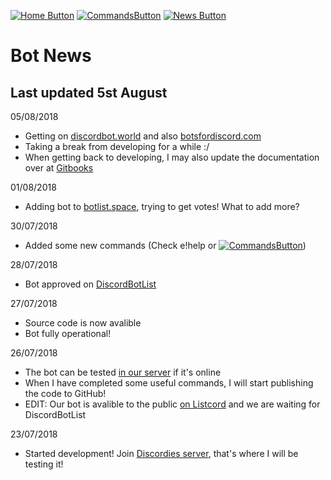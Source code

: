 [![Home Button](https://img.shields.io/badge/Page%3A-Home-green.svg)](./)
[![CommandsButton](https://img.shields.io/badge/Page%3A-Commands-green.svg)](./commands)
[![News Button](https://img.shields.io/badge/Page%3A-News-brightgreen.svg)](https://bot.hernikplays.tk/news) 
# Bot News
## Last updated 5st August

05/08/2018
- Getting on [discordbot.world](https://discordbot.world/bot/470989648747954176) and also [botsfordiscord.com](https://botsfordiscord.com/bot/470989648747954176)
- Taking a break from developing for a while :/
- When getting back to developing, I may also update the documentation over at [Gitbooks](https://discordies.gitbook.io/equippeddroid/)

01/08/2018
- Adding bot to [botlist.space](https://botlist.space/view/470989648747954176), trying to get votes! What to add more?

30/07/2018
- Added some new commands (Check e!help or [![CommandsButton](https://img.shields.io/badge/Page%3A-Commands-green.svg)](./commands))

28/07/2018
- Bot approved on [DiscordBotList](https://discordbots.org/bot/470989648747954176)

27/07/2018
- Source code is now avalible
- Bot fully operational!


26/07/2018
- The bot can be tested [in our server](https://discord.io/discordies) if it's online
- When I have completed some useful commands, I will start publishing the code to GitHub!
- EDIT: Our bot is avalible to the public [on Listcord](https://listcord.com/bot/470989648747954176) and we are waiting for DiscordBotList

23/07/2018
- Started development! Join [Discordies server](https://discord.io/hernikplays), that's where I will be testing it!
